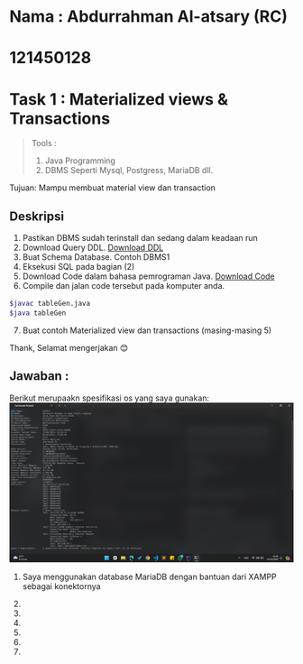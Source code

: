 # Nama : Abdurrahman Al-atsary (RC)

# 121450128

# Task 1 : Materialized views & Transactions

> Tools :
>
> 1. Java Programming
> 2. DBMS Seperti Mysql, Postgress, MariaDB dll.

Tujuan: Mampu membuat material view dan transaction

## **Deskripsi**

1. Pastikan DBMS sudah terinstall dan sedang dalam keadaan run
2. Download Query DDL. [Download DDL](https://github.com/Ikan2Ikan/IF3144-1920/blob/master/tunning/sql/DDL-MySQL.sql)
3. Buat Schema Database. Contoh DBMS1
4. Eksekusi SQL pada bagian (2)
5. Download Code dalam bahasa pemrograman Java. [Download Code](https://github.com/Ikan2Ikan/IF3144-1920/blob/master/tunning/sql/tableGen.zip)
6. Compile dan jalan code tersebut pada komputer anda.

```bash
$javac tableGen.java
$java tableGen
```

7. Buat contoh Materialized view dan transactions (masing-masing 5)

Thank, Selamat mengerjakan :blush:

## **Jawaban** :

Berikut merupaakn spesifikasi os yang saya gunakan:
![OS Spec](/121450128_Abdurrahman%20Al-atsary/asset/image.png)

1. Saya menggunakan database MariaDB dengan bantuan dari XAMPP sebagai konektornya

2.
3.
4.
5.
6.
7.
